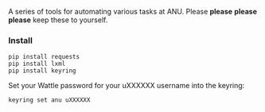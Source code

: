 A series of tools for automating various tasks at ANU. Please **please** **please** **please** keep these to yourself.

### Install

```
pip install requests
pip install lxml
pip install keyring
```

Set your Wattle password for your uXXXXXX username into the keyring:

```
keyring set anu uXXXXXX
```